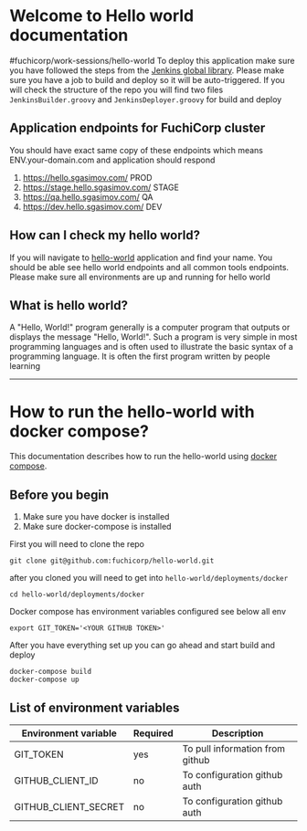 # Welcome to Hello world documentation
#fuchicorp/work-sessions/hello-world 
To deploy this application make sure you have followed the steps from the [Jenkins global library](https://github.com/fuchicorp/jenkins-global-library). Please make sure you have a job to build and deploy so it will be auto-triggered. If you will check the structure of the repo you will find two files `JenkinsBuilder.groovy` and `JenkinsDeployer.groovy` for build and deploy  


## Application endpoints for FuchiCorp cluster
You should have exact same copy of these endpoints which means ENV.your-domain.com and application should respond
1. https://hello.sgasimov.com/ PROD 
2. https://stage.hello.sgasimov.com/ STAGE
3. https://qa.hello.sgasimov.com/ QA 
4. https://dev.hello.sgasimov.com/ DEV 


## How can I check my hello world?
If you will navigate to [hello-world](https://hello-world.fuchicorp.com/) application and find your name. You should be able see hello world endpoints and all common tools endpoints. Please make sure all environments are up and running for hello world


## What is hello world?
A "Hello, World!" program generally is a computer program that outputs or displays the message "Hello, World!". Such a program is very simple in most programming languages and is often used to illustrate the basic syntax of a programming language. It is often the first program written by people learning


---

# How to run the hello-world with docker compose?
This documentation describes how to run the hello-world using [docker compose](https://docs.docker.com/compose/gettingstarted/). 

## Before you begin
1. Make sure you have docker is installed
2. Make sure docker-compose is installed 


First you will need to clone the repo 
```
git clone git@github.com:fuchicorp/hello-world.git
```


after you cloned you will need to get into `hello-world/deployments/docker` 
```
cd hello-world/deployments/docker
```

Docker compose has environment variables configured see below all env 
```
export GIT_TOKEN='<YOUR GITHUB TOKEN>'
```


After you have everything set up you can go ahead and start build and deploy
```
docker-compose build
docker-compose up
```


## List of environment variables
| Environment variable  | Required      | Description
| --------------------- |-------------- | -----------
| GIT_TOKEN             | yes           | To pull information from github 
| GITHUB_CLIENT_ID      | no            | To configuration github auth 
| GITHUB_CLIENT_SECRET  | no            | To configuration github auth 









